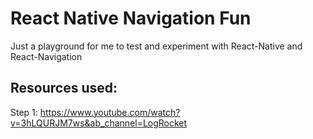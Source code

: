 # React Native Navigation Fun

Just a playground for me to test and experiment with React-Native and React-Navigation

## Resources used:

Step 1: https://www.youtube.com/watch?v=3hLQURJM7ws&ab_channel=LogRocket
